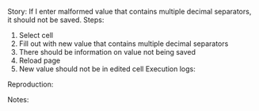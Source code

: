 Story:
If I enter malformed value that contains multiple decimal separators, it should not be saved.
Steps:
1. Select cell
2. Fill out with new value that contains multiple decimal separators
3. There should be information on value not being saved
4. Reload page
5. New value should not be in edited cell
Execution logs:

Reproduction:

Notes:
